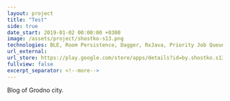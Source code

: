 ```yaml
---
layout: project
title: "Test"
side: true
date_start: 2019-01-02 00:00:00 +0300
image: /assets/project/shostko-s13.png
technologies: BLE, Room Persistence, Dagger, RxJava, Priority Job Queue, NFC, MVP, DALI communication protocol
url_external:
url_store: https://play.google.com/store/apps/details?id=by.shostko.s13
fullview: false
excerpt_separator: <!--more-->
---
```

Blog of Grodno city.